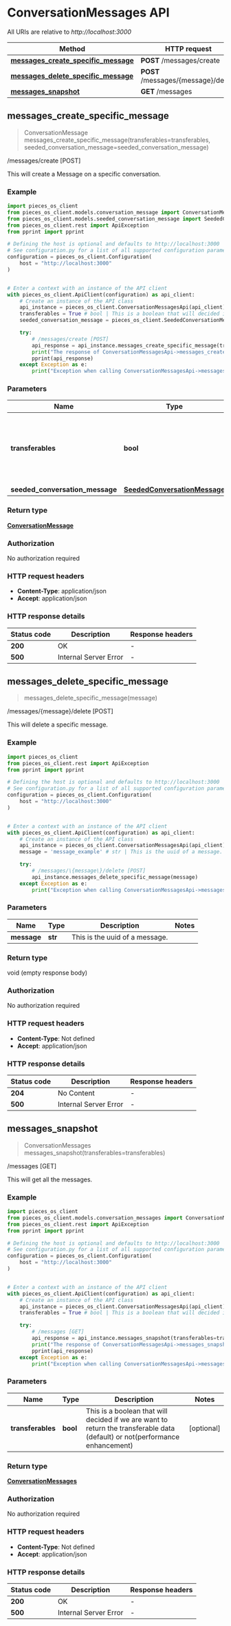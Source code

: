 # ConversationMessages API

All URIs are relative to *http://localhost:3000*

Method | HTTP request | Description
------------- | ------------- | -------------
[**messages_create_specific_message**](ConversationMessagesApi#messages_create_specific_message) | **POST** /messages/create | /messages/create [POST]
[**messages_delete_specific_message**](ConversationMessagesApi#messages_delete_specific_message) | **POST** /messages/\{message\}/delete | /messages/\{message\}/delete [POST]
[**messages_snapshot**](ConversationMessagesApi#messages_snapshot) | **GET** /messages | /messages [GET]


## **messages_create_specific_message**
> ConversationMessage messages_create_specific_message(transferables=transferables, seeded_conversation_message=seeded_conversation_message)

/messages/create [POST]

This will create a Message on a specific conversation.

### Example


```python
import pieces_os_client
from pieces_os_client.models.conversation_message import ConversationMessage
from pieces_os_client.models.seeded_conversation_message import SeededConversationMessage
from pieces_os_client.rest import ApiException
from pprint import pprint

# Defining the host is optional and defaults to http://localhost:3000
# See configuration.py for a list of all supported configuration parameters.
configuration = pieces_os_client.Configuration(
    host = "http://localhost:3000"
)


# Enter a context with an instance of the API client
with pieces_os_client.ApiClient(configuration) as api_client:
    # Create an instance of the API class
    api_instance = pieces_os_client.ConversationMessagesApi(api_client)
    transferables = True # bool | This is a boolean that will decided if we are want to return the transferable data (default) or not(performance enhancement) (optional)
    seeded_conversation_message = pieces_os_client.SeededConversationMessage() # SeededConversationMessage |  (optional)

    try:
        # /messages/create [POST]
        api_response = api_instance.messages_create_specific_message(transferables=transferables, seeded_conversation_message=seeded_conversation_message)
        print("The response of ConversationMessagesApi->messages_create_specific_message:\n")
        pprint(api_response)
    except Exception as e:
        print("Exception when calling ConversationMessagesApi->messages_create_specific_message: %s\n" % e)
```



### Parameters


Name | Type | Description  | Notes
------------- | ------------- | ------------- | -------------
 **transferables** | **bool**| This is a boolean that will decided if we are want to return the transferable data (default) or not(performance enhancement) | [optional] 
 **seeded_conversation_message** | [**SeededConversationMessage**](../models/SeededConversationMessage)|  | [optional] 

### Return type

[**ConversationMessage**](../models/ConversationMessage)

### Authorization

No authorization required

### HTTP request headers

 - **Content-Type**: application/json
 - **Accept**: application/json

### HTTP response details

| Status code | Description | Response headers |
|-------------|-------------|------------------|
**200** | OK |  -  |
**500** | Internal Server Error |  -  |



## **messages_delete_specific_message**
> messages_delete_specific_message(message)

/messages/\{message\}/delete [POST]

This will delete a specific message.

### Example


```python
import pieces_os_client
from pieces_os_client.rest import ApiException
from pprint import pprint

# Defining the host is optional and defaults to http://localhost:3000
# See configuration.py for a list of all supported configuration parameters.
configuration = pieces_os_client.Configuration(
    host = "http://localhost:3000"
)


# Enter a context with an instance of the API client
with pieces_os_client.ApiClient(configuration) as api_client:
    # Create an instance of the API class
    api_instance = pieces_os_client.ConversationMessagesApi(api_client)
    message = 'message_example' # str | This is the uuid of a message.

    try:
        # /messages/\{message\}/delete [POST]
        api_instance.messages_delete_specific_message(message)
    except Exception as e:
        print("Exception when calling ConversationMessagesApi->messages_delete_specific_message: %s\n" % e)
```



### Parameters


Name | Type | Description  | Notes
------------- | ------------- | ------------- | -------------
 **message** | **str**| This is the uuid of a message. | 

### Return type

void (empty response body)

### Authorization

No authorization required

### HTTP request headers

 - **Content-Type**: Not defined
 - **Accept**: application/json

### HTTP response details

| Status code | Description | Response headers |
|-------------|-------------|------------------|
**204** | No Content |  -  |
**500** | Internal Server Error |  -  |



## **messages_snapshot**
> ConversationMessages messages_snapshot(transferables=transferables)

/messages [GET]

This will get all the messages.

### Example


```python
import pieces_os_client
from pieces_os_client.models.conversation_messages import ConversationMessages
from pieces_os_client.rest import ApiException
from pprint import pprint

# Defining the host is optional and defaults to http://localhost:3000
# See configuration.py for a list of all supported configuration parameters.
configuration = pieces_os_client.Configuration(
    host = "http://localhost:3000"
)


# Enter a context with an instance of the API client
with pieces_os_client.ApiClient(configuration) as api_client:
    # Create an instance of the API class
    api_instance = pieces_os_client.ConversationMessagesApi(api_client)
    transferables = True # bool | This is a boolean that will decided if we are want to return the transferable data (default) or not(performance enhancement) (optional)

    try:
        # /messages [GET]
        api_response = api_instance.messages_snapshot(transferables=transferables)
        print("The response of ConversationMessagesApi->messages_snapshot:\n")
        pprint(api_response)
    except Exception as e:
        print("Exception when calling ConversationMessagesApi->messages_snapshot: %s\n" % e)
```



### Parameters


Name | Type | Description  | Notes
------------- | ------------- | ------------- | -------------
 **transferables** | **bool**| This is a boolean that will decided if we are want to return the transferable data (default) or not(performance enhancement) | [optional] 

### Return type

[**ConversationMessages**](../models/ConversationMessages)

### Authorization

No authorization required

### HTTP request headers

 - **Content-Type**: Not defined
 - **Accept**: application/json

### HTTP response details

| Status code | Description | Response headers |
|-------------|-------------|------------------|
**200** | OK |  -  |
**500** | Internal Server Error |  -  |



